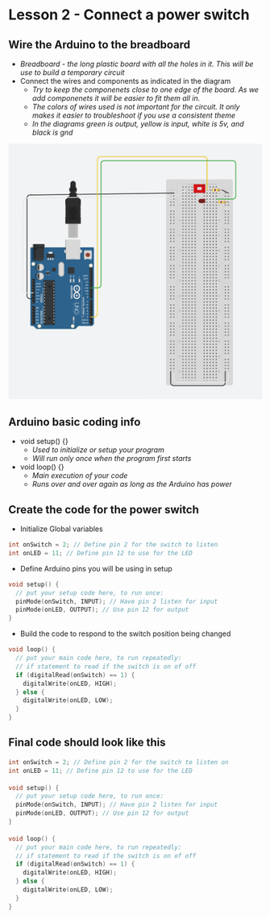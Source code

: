# Lesson 2 - Connect a power switch

## Wire the Arduino to the breadboard
- *Breadboard - the long plastic board with all the holes in it.  This will be use to build a temporary circuit*
- Connect the wires and components as indicated in the diagram
  - *Try to keep the componenets close to one edge of the board.  As we add componenets it will be easier to fit them all in.*
  - *The colors of wires used is not important for the circuit.  It only makes it easier to troubleshoot if you use a consistent theme*
  - *In the diagrams green is output, yellow is input, white is 5v, and black is gnd*

![alt text](./powerSwitch.png)

## Arduino basic coding info
- void setup() {}
  - *Used to initialize or setup your program*
  - *Will run only once when the program first starts*
- void loop() {}
  - *Main execution of your code*
  - *Runs over and over again as long as the Arduino has power*


## Create the code for the power switch
- Initialize Global variables
```c
int onSwitch = 2; // Define pin 2 for the switch to listen
int onLED = 11; // Define pin 12 to use for the LED
```
- Define Arduino pins you will be using in setup
```c
void setup() {
  // put your setup code here, to run once:
  pinMode(onSwitch, INPUT); // Have pin 2 listen for input
  pinMode(onLED, OUTPUT); // Use pin 12 for output
}
```
- Build the code to respond to the switch position being changed
```c
void loop() {
  // put your main code here, to run repeatedly:
  // if statement to read if the switch is on of off
  if (digitalRead(onSwitch) == 1) {
    digitalWrite(onLED, HIGH);
  } else {
    digitalWrite(onLED, LOW);
  }
}
```

## Final code should look like this
```c
int onSwitch = 2; // Define pin 2 for the switch to listen on
int onLED = 11; // Define pin 12 to use for the LED

void setup() {
  // put your setup code here, to run once:
  pinMode(onSwitch, INPUT); // Have pin 2 listen for input
  pinMode(onLED, OUTPUT); // Use pin 12 for output
}

void loop() {
  // put your main code here, to run repeatedly:
  // if statement to read if the switch is on of off
  if (digitalRead(onSwitch) == 1) {
    digitalWrite(onLED, HIGH);
  } else {
    digitalWrite(onLED, LOW);
  }
}
```